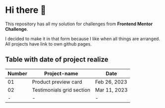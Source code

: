 # Hi there 👋

This repository has all my solution for challenges from **Frontend Mentor Challenge**.

I decided to make it in that form because I like when all things are arranged. All projects have link to own github pages.

## Table with date of project realize

| Number | Project-name              | Date         |
| ------ | ------------------------- | ------------ |
| 01     | Product preview card      | Feb 26, 2023 |
| 02     | Testimonials grid section | Mar 11, 2023 |
| -      | -                         | -            |

